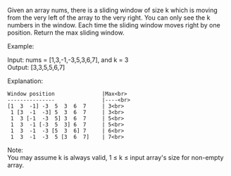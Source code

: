 Given an array nums, there is a sliding window of size k which is moving from the very left of the array to the very right. 
You can only see the k numbers in the window. 
Each time the sliding window moves right by one position. 
Return the max sliding window.

Example:

Input: nums = [1,3,-1,-3,5,3,6,7], and k = 3 <br>
Output: [3,3,5,5,6,7] 

Explanation: 
```
Window position               |Max<br>
---------------               |----<br>
[1  3  -1] -3  5  3  6  7     | 3<br>
 1 [3  -1  -3] 5  3  6  7     | 3<br>
 1  3 [-1  -3  5] 3  6  7     | 5<br>
 1  3  -1 [-3  5  3] 6  7     | 5<br>
 1  3  -1  -3 [5  3  6] 7     | 6<br>
 1  3  -1  -3  5 [3  6  7]    | 7<br>
 ```
Note: <br>
You may assume k is always valid, 1 ≤ k ≤ input array's size for non-empty array.
